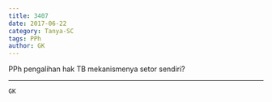 ```yaml
---
title: 3407
date: 2017-06-22
category: Tanya-SC
tags: PPh
author: GK
---
```


PPh pengalihan hak TB mekanismenya setor sendiri?

---



`GK`

